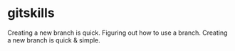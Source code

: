# gitskills
Creating a new branch is quick.
Figuring out how to use a branch.
Creating a new branch is quick & simple.
